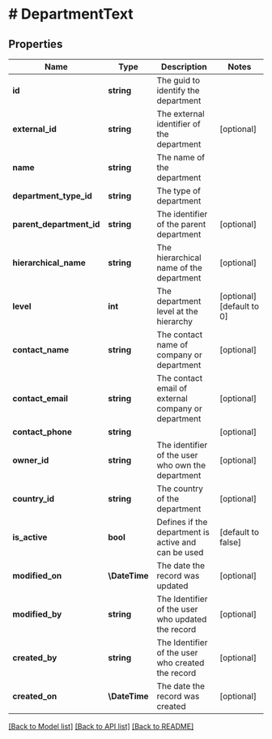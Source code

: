 # # DepartmentText

## Properties

Name | Type | Description | Notes
------------ | ------------- | ------------- | -------------
**id** | **string** | The guid to identify the department |
**external_id** | **string** | The external identifier of the department | [optional]
**name** | **string** | The name of the department |
**department_type_id** | **string** | The  type of department |
**parent_department_id** | **string** | The identifier of the parent department | [optional]
**hierarchical_name** | **string** | The hierarchical name of the department | [optional]
**level** | **int** | The department level at the hierarchy | [optional] [default to 0]
**contact_name** | **string** | The contact name of company or department | [optional]
**contact_email** | **string** | The contact email of external company or department | [optional]
**contact_phone** | **string** |  | [optional]
**owner_id** | **string** | The identifier of the user who own the department | [optional]
**country_id** | **string** | The country of the department | [optional]
**is_active** | **bool** | Defines if the department is active and can be used | [default to false]
**modified_on** | **\DateTime** | The date the record was updated | [optional]
**modified_by** | **string** | The Identifier of the user who updated the record | [optional]
**created_by** | **string** | The Identifier of the user who created the record | [optional]
**created_on** | **\DateTime** | The date the record was created | [optional]

[[Back to Model list]](../../README.md#models) [[Back to API list]](../../README.md#endpoints) [[Back to README]](../../README.md)
